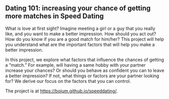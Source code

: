 ## Dating 101: increasing your chance of getting more matches in Speed Dating

What is love at first sight? Imagine meeting a girl or a guy that you really like, and you want to make a better impression. How should you act out? How do you know if you are a good match for him/her? This project will help you understand what are the important factors that will help you make a better impression.

In this project, we explore what factors that influence the chances of getting a “match.” For example, will having a same hobby with your partner increase your chances? Or should you behave as confident you can to leave a better impression? If not, what things or factors are your partner looking for? We derive our focus on the factors that you can control.

The project is at https://bojum.github.io/speeddating/.
